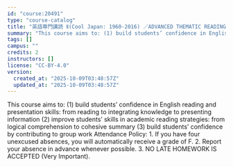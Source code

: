 ```yaml
---
id: "course:20491"
type: "course-catalog"
title: "英語専門講読 Ⅱ(Cool Japan: 1960-2016) ／ADVANCED THEMATIC READING Ⅱ"
summary: "This course aims to: (1) build students’ confidence in English reading and presentation skills: from reading to integrat…"
tags: []
campus: ""
credits: 2
instructors: []
license: "CC-BY-4.0"
version:
  created_at: "2025-10-09T03:48:57Z"
  updated_at: "2025-10-09T03:48:57Z"
---
```

This course aims to: (1) build students’ confidence in English reading and presentation skills: from reading to integrating knowledge to presenting information (2) improve students’ skills in academic reading strategies: from logical comprehension to cohesive summary (3) build students’ confidence by contributing to group work Attendance Policy: 1. If you have four unexcused absences, you will automatically receive a grade of F. 2. Report your absence in advance whenever possible. 3. NO LATE HOMEWORK IS ACCEPTED (Very Important).
